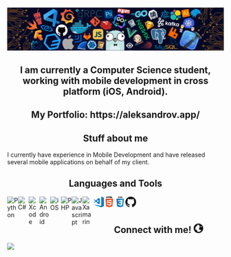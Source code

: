 <p align="center">
<img src="https://github.com/JAleksandrov/JAleksandrov/blob/main/github%20intro.png?raw=true">
</p>

<!DOCTYPE html>
<html>
<body>
<h2 align="center"> I am currently a Computer Science student, working with mobile development in cross platform (iOS, Android).</h2>
  
<h2 align="center">  My Portfolio: https://aleksandrov.app/</h2>


<h2 align="center">  Stuff about me </h2>

I currently have experience in Mobile Development and have released several mobile applications on behalf of my client.

<h2 align="center">  Languages and Tools </h2>


<img align="left" alt="Python" width="25px" src="https://icon-library.net//images/icon-python/icon-python-16.jpg" />
<img align="left" alt="C#" width="25px" src="https://upload.wikimedia.org/wikipedia/commons/thumb/7/7a/C_Sharp_logo.svg/1024px-C_Sharp_logo.svg.png" />

<img align="left" alt="Xcode" width="25px" src="https://toppng.com/uploads/preview/xcode-image-xcode-logo-1156316053201wd5yor6h.png" />
<img align="left" alt="Android" width="25px" src="https://cdn4.iconfinder.com/data/icons/logos-3/228/android-512.png" />
<img align="left" alt="iOS" width="25px" src="https://cdn3.iconfinder.com/data/icons/social-media-logos-glyph/2048/5315_-_Apple-512.png" />
<img align="left" alt="PHP" width="25px" src="https://www.pngfind.com/pngs/m/146-1466902_php-logo-png-transparent-php-logo-png-png.png" />
<img align="left" alt="Javascript" width="25px" src="https://1000logos.net/wp-content/uploads/2020/09/JavaScript-Logo.png" />

<img align="left" alt="Xamarin" width="25px" src="https://seeklogo.com/images/X/xamarin-logo-348B1EB629-seeklogo.com.png" />

<img align="left" alt="Visual Studio Code" width="25px" src="https://raw.githubusercontent.com/github/explore/80688e429a7d4ef2fca1e82350fe8e3517d3494d/topics/visual-studio-code/visual-studio-code.png" />
<img align="left" alt="HTML5" width="25px" src="https://raw.githubusercontent.com/github/explore/80688e429a7d4ef2fca1e82350fe8e3517d3494d/topics/html/html.png" />
<img align="left" alt="CSS3" width="25px" src="https://raw.githubusercontent.com/github/explore/80688e429a7d4ef2fca1e82350fe8e3517d3494d/topics/css/css.png" />
<img align="left" alt="GitHub" width="25px" src="https://raw.githubusercontent.com/github/explore/78df643247d429f6cc873026c0622819ad797942/topics/github/github.png" />

<br />
<br />


<h2 align="center">  Connect with me! <img width="22px" src="https://raw.githubusercontent.com/iconic/open-iconic/master/svg/globe.svg" /></h2>
<p>
<a href="https://www.linkedin.com/in/justin-a-74001b1a7/">
<img src="https://img.shields.io/badge/linkedin-%233776AB.svg?&style=for-the-badge&logo=linkedin&logoColor=white" />
</a>
</p>




<!--
## Gotta improve my stats!
<img align="left" alt="ReanSchwarzer1's Github Stats" src="https://github-readme-stats.vercel.app/api?username=ReanSchwarzer1&show_icons=true&&theme=radical" />

<!--
**ReanSchwarzer1/ReanSchwarzer1** is a ✨ _special_ ✨ repository because its `README.md` (this file) appears on your GitHub profile.


Here are some ideas to get you started:

- 🔭 I’m currently working on ...
- 🌱 I’m currently learning ...
- 👯 I’m looking to collaborate on ...
- 🤔 I’m looking for help with ...
- 💬 Ask me about ...
- 📫 How to reach me: ...
- 😄 Pronouns: ...
- ⚡ Fun fact: ...
-->
